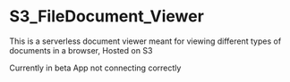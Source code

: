 # S3_FileDocument_Viewer
This is a serverless document viewer meant for viewing different types of documents in a browser, Hosted on S3

Currently in beta App not connecting correctly 

